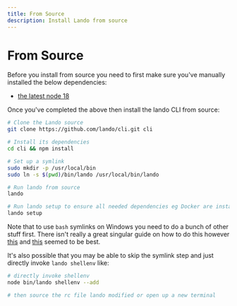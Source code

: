 ```yaml
---
title: From Source
description: Install Lando from source
---
```


# From Source

Before you install from source you need to first make sure you've manually installed the below dependencies:

* [the latest node 18](https://nodejs.org/en/download/)

Once you've completed the above then install the lando CLI from source:

```sh
# Clone the Lando source
git clone https://github.com/lando/cli.git cli

# Install its dependencies
cd cli && npm install

# Set up a symlink
sudo mkdir -p /usr/local/bin
sudo ln -s $(pwd)/bin/lando /usr/local/bin/lando

# Run lando from source
lando

# Run lando setup to ensure all needed dependencies eg Docker are installed
lando setup
```

Note that to use `bash` symlinks on Windows you need to do a bunch of other stuff first. There isn't really a great singular guide on how to do this however [this](https://stackoverflow.com/questions/5917249/git-symbolic-links-in-windows/59761201#59761201) and [this](https://github.com/orgs/community/discussions/23591) seemed to be best.

It's also possible that you may be able to skip the symlink step and just directly invoke `lando shellenv` like:

```sh
# directly invoke shellenv
node bin/lando shellenv --add

# then source the rc file lando modified or open up a new terminal
```
